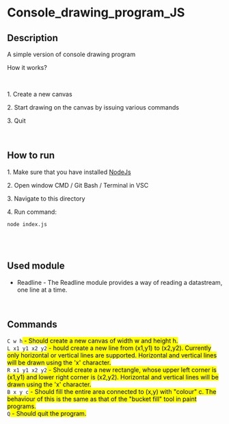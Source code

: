 <h1>Console_drawing_program_JS</h1>

<h2>Description</h2>
<p>A simple version of console drawing program</p>
<p>How it works?</p>
<br />
<p>1. Create a new canvas</p>
<p>2. Start drawing on the canvas by issuing various commands</p>
<p>3. Quit</p>

<br />

<h2>How to run</h2>
<p>1. Make sure that you have installed <a href='https://nodejs.org/en/download/' target='_blank'>NodeJs</a></p>
<p>2. Open window CMD / Git Bash / Terminal in VSC </p>
<p>3. Navigate to this directory</p>
<p>4. Run command:</p>
<code>node index.js</code>

<br /><br />

<h2>Used module</h2>
<ul>
  <li>Readline - The Readline module provides a way of reading a datastream, one line at a time.</li> 
</ul>

<br />

<h2>Commands</h2>
<code>C w h</code><mark> - Should create a new canvas of width w and height h.</mark><br/>
<code>L x1 y1 x2 y2</code><mark> - hould create a new line from (x1,y1) to (x2,y2). Currently only horizontal or vertical lines are supported. Horizontal and vertical lines will be drawn using the 'x' character.</mark><br/>
<code>R x1 y1 x2 y2</code><mark> - Should create a new rectangle, whose upper left corner is (x1,y1) and lower right corner is (x2,y2). Horizontal and vertical lines will be drawn using the 'x' character.</mark><br/>
<code>B x y c</code><mark> - Should fill the entire area connected to (x,y) with "colour" c. The behaviour of this is the same as that of the "bucket fill" tool in paint programs.</mark><br/>
<code>Q</code><mark> - Should quit the program.</mark>
